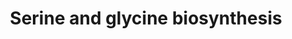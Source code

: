 ---
annotations:
- id: PW:0001084
  parent: classic metabolic pathway
  type: Pathway Ontology
  value: serine metabolic pathway
- id: PW:0000440
  parent: classic metabolic pathway
  type: Pathway Ontology
  value: glycine metabolic pathway
authors:
- J.Heckman
- MaintBot
- Ddigles
- Egonw
- Eweitz
description: ''
last-edited: 2021-05-20
organisms:
- Saccharomyces cerevisiae
redirect_from:
- /index.php/Pathway:WP218
- /instance/WP218
- /instance/WP218_r117337
revision: r117337
schema-jsonld:
- '@context': https://schema.org/
  '@id': https://wikipathways.github.io/pathways/WP218.html
  '@type': Dataset
  creator:
    '@type': Organization
    name: WikiPathways
  description: ''
  keywords:
  - 5,10-methylene-THF
  - L-glutamate
  - L-glycine
  - L-serine
  - NADH
  - SER1
  - SER2
  - SHM1
  - SHM2
  - phosphate
  license: CC0
  name: Serine and glycine biosynthesis
seo: CreativeWork
title: Serine and glycine biosynthesis
wpid: WP218
---